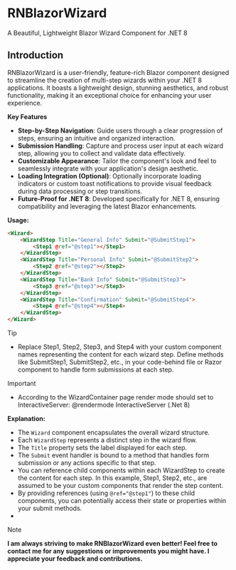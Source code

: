 # RNBlazorWizard

A Beautiful, Lightweight Blazor Wizard Component for .NET 8

## Introduction

RNBlazorWizard is a user-friendly, feature-rich Blazor component designed to streamline the creation of multi-step wizards within your .NET 8 applications.
It boasts a lightweight design, stunning aesthetics, and robust functionality, making it an exceptional choice for enhancing your user experience.

**Key Features**

+ **Step-by-Step Navigation**: Guide users through a clear progression of steps, ensuring an intuitive and organized interaction.
+ **Submission Handling**: Capture and process user input at each wizard step, allowing you to collect and validate data effectively.
+ **Customizable Appearance**: Tailor the component's look and feel to seamlessly integrate with your application's design aesthetic.
+ **Loading Integration (Optional)**: Optionally incorporate loading indicators or custom toast notifications to provide visual feedback during data processing or step transitions.
+ **Future-Proof for .NET 8**: Developed specifically for .NET 8, ensuring compatibility and leveraging the latest Blazor enhancements.

**Usage:**
```html
<Wizard>
    <WizardStep Title="General Info" Submit="@SubmitStep1">
        <Step1 @ref="@step1"></Step1>
    </WizardStep>
    <WizardStep Title="Personal Info" Submit="@SubmitStep2">
        <Step2 @ref="@step2"></Step2>
    </WizardStep>
    <WizardStep Title="Bank Info" Submit="@SubmitStep3">
        <Step3 @ref="@step3"></Step3>
    </WizardStep>
    <WizardStep Title="Confirmation" Submit="@SubmitStep4">
        <Step4 @ref="@step4"></Step4>
    </WizardStep>
</Wizard>

```
> [!TIP]
> - Replace Step1, Step2, Step3, and Step4 with your custom component names representing the content for each wizard step.
Define methods like SubmitStep1, SubmitStep2, etc., in your code-behind file or Razor component to handle form submissions at each step.

> [!IMPORTANT]
>- According to the WizardContainer page render mode should set to InteractiveServer:  @rendermode InteractiveServer (.Net 8)

**Explanation:**

- The `Wizard` component encapsulates the overall wizard structure.
- Each `WizardStep` represents a distinct step in the wizard flow.
- The `Title` property sets the label displayed for each step.
- The `Submit` event handler is bound to a method that handles form submission or any actions specific to that step.
- You can reference child components within each WizardStep to create the content for each step. In this example, Step1, Step2, etc., are assumed to be your custom components that render the step content.
- By providing references (using `@ref="@step1"`) to these child components, you can potentially access their state or properties within your submit methods.
- 
> [!NOTE]
> __I am always striving to make RNBlazorWizard even better! Feel free to contact me for any suggestions or improvements you might have. I appreciate your feedback and contributions.__

